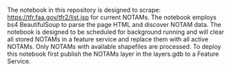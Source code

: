 The notebook in this repository is designed to scrape: https://tfr.faa.gov/tfr2/list.jsp for current NOTAMs. The notebook employs bs4 BeautifulSoup to parse the page HTML and discover NOTAM data. The notebook is designed to be scheduled for background running and will clear all stored NOTAMs in a feature service and replace them with all active NOTAMs. Only NOTAMs with available shapefiles are processed. To deploy this notebook first publish the NOTAMs layer in the layers.gdb to a Feature Service.